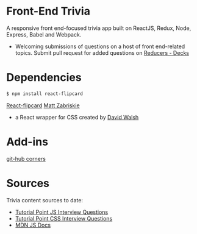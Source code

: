 # Front-End Trivia
A responsive front end-focused trivia app built on ReactJS, Redux, Node, Express, Babel and Webpack. 

- Welcoming submissions of questions on a host of front end-related topics. Submit pull request for added questions on [Reducers - Decks](https://github.com/papistan/FrontEndTrivia/blob/master/src/reducers/reducer_decks.js)

# Dependencies 
```bash
$ npm install react-flipcard
```
[React-flipcard](https://github.com/mzabriskie/react-flipcard)
[Matt Zabriskie](https://github.com/mzabriskie)
- a React wrapper for CSS created by [David Walsh](http://davidwalsh.name/css-flip)

# Add-ins 
[git-hub corners](https://github.com/tholman/github-corners)

# Sources
Trivia content sources to date: 
- [Tutorial Point JS Interview Questions](tutorialspoint.com/javascript/javascript_interview_questions.htm)
- [Tutorial Point CSS Interview Questions](tutorialspoint.com/css/css_interview_questions.htm)
- [MDN JS Docs](https://developer.mozilla.org/en-US/docs/Web/JavaScript)
